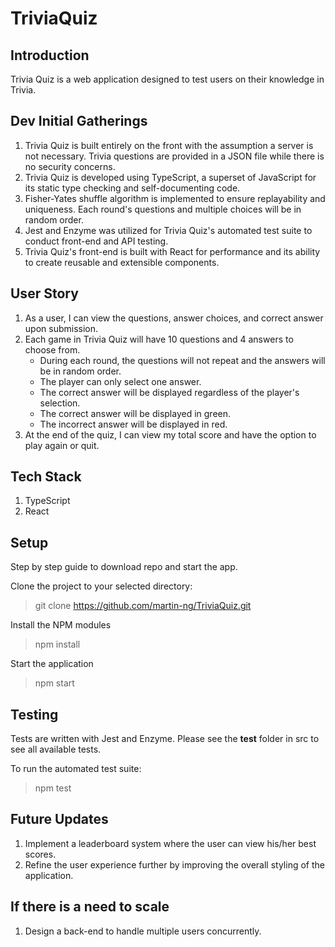 # TriviaQuiz

## Introduction

Trivia Quiz is a web application designed to test users on their knowledge in Trivia.

## Dev Initial Gatherings

1. Trivia Quiz is built entirely on the front with the assumption a server is not necessary. Trivia questions are
   provided in a JSON file while there is no security concerns.
2. Trivia Quiz is developed using TypeScript, a superset of JavaScript for its static type checking and self-documenting code.
3. Fisher-Yates shuffle algorithm is implemented to ensure replayability and uniqueness. Each round's questions and multiple choices will be in random order.
4. Jest and Enzyme was utilized for Trivia Quiz's automated test suite to conduct front-end and API testing.
5. Trivia Quiz's front-end is built with React for performance and its ability to create reusable and extensible components.

## User Story

1. As a user, I can view the questions, answer choices, and correct answer upon submission.
2. Each game in Trivia Quiz will have 10 questions and 4 answers to choose from.
   - During each round, the questions will not repeat and the answers will be in random order.
   - The player can only select one answer.
   - The correct answer will be displayed regardless of the player's selection.
   - The correct answer will be displayed in green.
   - The incorrect answer will be displayed in red.
3. At the end of the quiz, I can view my total score and have the option to play again or quit.

## Tech Stack

1. TypeScript
2. React

## Setup

Step by step guide to download repo and start the app.

Clone the project to your selected directory:

> git clone https://github.com/martin-ng/TriviaQuiz.git

Install the NPM modules

> npm install

Start the application

> npm start

## Testing

Tests are written with Jest and Enzyme.
Please see the **test** folder in src to see all available tests.

To run the automated test suite:

> npm test

## Future Updates

1. Implement a leaderboard system where the user can view his/her best scores.
2. Refine the user experience further by improving the overall styling of the application.

## If there is a need to scale

1. Design a back-end to handle multiple users concurrently.

